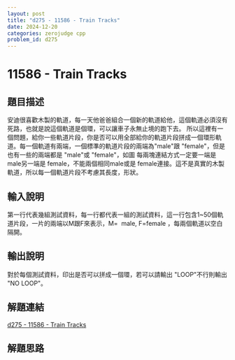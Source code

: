 ```yaml
---
layout: post
title: "d275 - 11586 - Train Tracks"
date: 2024-12-20
categories: zerojudge cpp
problem_id: d275
---
```


# 11586 - Train Tracks

## 題目描述

安迪很喜歡木製的軌道，每一天他爸爸組合一個新的軌道給他，這個軌道必須沒有死路，也就是說這個軌道是個環，可以讓車子永無止境的跑下去。 所以這裡有一個問題，給你一些軌道片段，你是否可以用全部給你的軌道片段拼成一個環形軌道。每一個軌道有兩端，一個標準的軌道片段的兩端為"male"跟 "female"，但是也有一些的兩端都是 "male"或 "female"，如圖 每兩塊連結方式一定要一端是male另一端是 female，不能兩個相同male或是 female連接。這不是真實的木製軌道，所以每一個軌道片段不考慮其長度，形狀。

## 輸入說明

第一行代表幾組測試資料，每一行都代表一組的測試資料，這一行包含1~50個軌道片段，一片的兩端以M跟F來表示，M=  male, F=female ，每兩個軌道以空白隔開。

## 輸出說明

對於每個測試資料，印出是否可以拼成一個環，若可以請輸出 "LOOP"不行則輸出 "NO LOOP"。

## 解題連結

[d275 - 11586 - Train Tracks](https://zerojudge.tw/ShowProblem?problemid=d275)

## 解題思路

